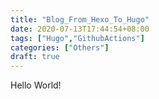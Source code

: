 ```yaml
---
title: "Blog_From_Hexo_To_Hugo"
date: 2020-07-13T17:44:54+08:00
tags: ["Hugo","GithubActions"]
categories: ["Others"]
draft: true
---
```


Hello World!